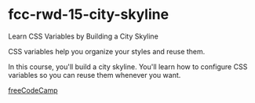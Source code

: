 # fcc-rwd-15-city-skyline

Learn CSS Variables by Building a City Skyline

CSS variables help you organize your styles and reuse them.

In this course, you'll build a city skyline. You'll learn how to configure CSS variables so you can reuse them whenever you want.

[freeCodeCamp](https://www.freecodecamp.org/learn/2022/responsive-web-design/learn-css-variables-by-building-a-city-skyline/step-1)
